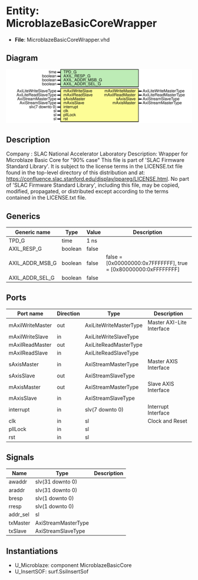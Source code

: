# Entity: MicroblazeBasicCoreWrapper

- **File**: MicroblazeBasicCoreWrapper.vhd
## Diagram

![Diagram](MicroblazeBasicCoreWrapper.svg "Diagram")
## Description

Company    : SLAC National Accelerator Laboratory
Description: Wrapper for Microblaze Basic Core for "90% case"
This file is part of 'SLAC Firmware Standard Library'.
It is subject to the license terms in the LICENSE.txt file found in the
top-level directory of this distribution and at:
   https://confluence.slac.stanford.edu/display/ppareg/LICENSE.html.
No part of 'SLAC Firmware Standard Library', including this file,
may be copied, modified, propagated, or distributed except according to
the terms contained in the LICENSE.txt file.
## Generics

| Generic name    | Type    | Value | Description                                                     |
| --------------- | ------- | ----- | --------------------------------------------------------------- |
| TPD_G           | time    | 1 ns  |                                                                 |
| AXIL_RESP_G     | boolean | false |                                                                 |
| AXIL_ADDR_MSB_G | boolean | false | false = [0x00000000:0x7FFFFFFF], true = [0x80000000:0xFFFFFFFF] |
| AXIL_ADDR_SEL_G | boolean | false |                                                                 |
## Ports

| Port name        | Direction | Type                   | Description               |
| ---------------- | --------- | ---------------------- | ------------------------- |
| mAxilWriteMaster | out       | AxiLiteWriteMasterType | Master AXI-Lite Interface |
| mAxilWriteSlave  | in        | AxiLiteWriteSlaveType  |                           |
| mAxilReadMaster  | out       | AxiLiteReadMasterType  |                           |
| mAxilReadSlave   | in        | AxiLiteReadSlaveType   |                           |
| sAxisMaster      | in        | AxiStreamMasterType    | Master AXIS Interface     |
| sAxisSlave       | out       | AxiStreamSlaveType     |                           |
| mAxisMaster      | out       | AxiStreamMasterType    | Slave AXIS Interface      |
| mAxisSlave       | in        | AxiStreamSlaveType     |                           |
| interrupt        | in        | slv(7 downto 0)        | Interrupt Interface       |
| clk              | in        | sl                     | Clock and Reset           |
| pllLock          | in        | sl                     |                           |
| rst              | in        | sl                     |                           |
## Signals

| Name     | Type                | Description |
| -------- | ------------------- | ----------- |
| awaddr   | slv(31 downto 0)    |             |
| araddr   | slv(31 downto 0)    |             |
| bresp    | slv(1 downto 0)     |             |
| rresp    | slv(1 downto 0)     |             |
| addr_sel | sl                  |             |
| txMaster | AxiStreamMasterType |             |
| txSlave  | AxiStreamSlaveType  |             |
## Instantiations

- U_Microblaze: component MicroblazeBasicCore
- U_InsertSOF: surf.SsiInsertSof
